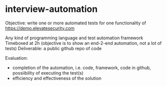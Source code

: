 # interview-automation

Objective: write one or more automated tests for one functionality of https://demo.elevatesecurity.com

Any kind of programming language and test automation framework
Timeboxed at 2h (objective is to show an end-2-end automation, not a lot of tests)
Deliverable: a public github repo of code

Evaluation:
 - completion of the automation, i.e. code, framework, code in github, possiibility of executing the test(s)
 - efficiency and effectiveness of the solution
